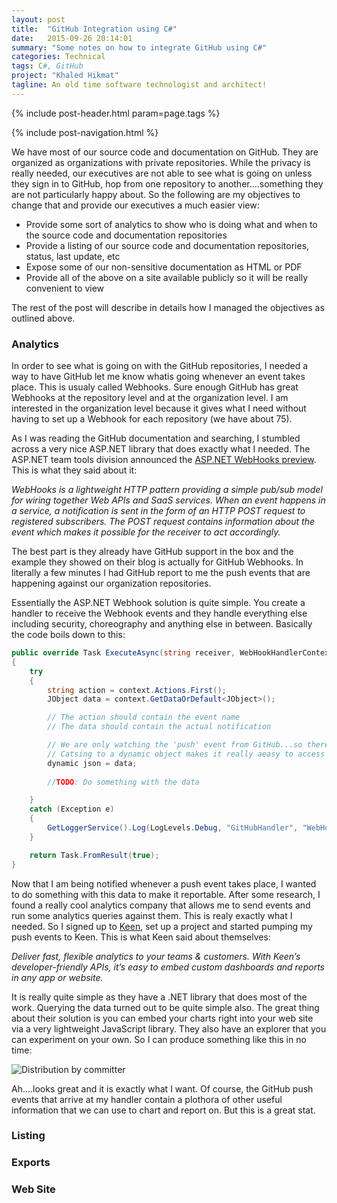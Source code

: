 ```yaml
---
layout: post
title:  "GitHub Integration using C#"
date:   2015-09-26 20:14:01
summary: "Some notes on how to integrate GitHub using C#"
categories: Technical
tags: C#, GitHub
project: "Khaled Hikmat"
tagline: An old time software technologist and architect!
---
```


{% include post-header.html param=page.tags %}

{% include post-navigation.html %}

We have most of our source code and documentation on GitHub. They are organized as organizations with private repositories. While the privacy is really needed, our executives are not able to see what is going on unless they sign in to GitHub, hop from one repository to another....something they are not particularly happy about. So the following are my objectives to change that and provide our executives a much easier view:

* Provide some sort of analytics to show who is doing what and when to the source code and documentation repositories
* Provide a listing of our source code and documentation repositories, status, last update, etc
* Expose some of our non-sensitive documentation as HTML or PDF
* Provide all of the above on a site available publicly so it will be really convenient to view
 
The rest of the post will describe in details how I managed the objectives as outlined above.

### Analytics

In order to see what is going on with the GitHub repositories, I needed a way to have GitHub let me know whatis going whenever an event takes place. This is usualy called Webhooks. Sure enough GitHub has great Webhooks at the repository level and at the organization level. I am interested in the organization level because it gives what I need without having to set up a Webhook for each repository (we have about 75).

As I was reading the GitHub documentation and searching, I stumbled across a very nice ASP.NET library that does exactly what I needed. The ASP.NET team tools division announced the [ASP.NET WebHooks preview](http://blogs.msdn.com/b/webdev/archive/2015/09/04/introducing-microsoft-asp-net-webhooks-preview.aspx). This is what they said about it:

_WebHooks is a lightweight HTTP pattern providing a simple pub/sub model for wiring together Web APIs and SaaS services. When an event happens in a service, a notification is sent in the form of an HTTP POST request to registered subscribers. The POST request contains information about the event which makes it possible for the receiver to act accordingly._

The best part is they already have GitHub support in the box and the example they showed on their blog is actually for GitHub Webhooks. In literally a few minutes I had GitHub report to me the push events that are happening against our organization repositories.

Essentially the ASP.NET Webhook solution is quite simple. You create a handler to receive the Webhook events and they handle everything else including security, choreography and anything else in between. Basically the code boils down to this:

```csharp
public override Task ExecuteAsync(string receiver, WebHookHandlerContext context)
{
	try
	{
		string action = context.Actions.First();
		JObject data = context.GetDataOrDefault<JObject>();

		// The action should contain the event name
		// The data should contain the actual notification

		// We are only watching the 'push' event from GitHub...so there is no need to do anything
		// Catsing to a dynamic object makes it really aeasy to access the JSON structure
		dynamic json = data;
		
		//TODO: Do something with the data

	}
	catch (Exception e)
	{
		GetLoggerService().Log(LogLevels.Debug, "GitHubHandler", "WebHook.ExecuteAsync caused an exception: " + e.Message);
	}

	return Task.FromResult(true);
}
```  
  
Now that I am being notified whenever a push event takes place, I wanted to do something with this data to make it reportable. After some research, I found a really cool analytics company that allows me to send events and run some analytics queries against them. This is realy exactly what I needed. So I signed up to [Keen](https://keen.io), set up a project and started pumping my push events to Keen. This is what Keen said about themselves:

_Deliver fast, flexible analytics to your teams & customers. With Keen’s developer-friendly APIs, it’s easy to embed custom dashboards and reports in any app or website._

It is really quite simple as they have a .NET library that does most of the work. Querying the data turned out to be quite simple also. The great thing about their solution is you can embed your charts right into your web site via a very lightweight JavaScript library. They also have an explorer that you can experiment on your own. So I can produce something like this in no time:

![Distribution by committer](http://i.imgur.com/KahPKkX.png)  

Ah....looks great and it is exactly what I want. Of course, the GitHub push events that arrive at my handler contain a plothora of other useful information that we can use to chart and report on. But this is a great stat.  

### Listing

### Exports

### Web Site

  
